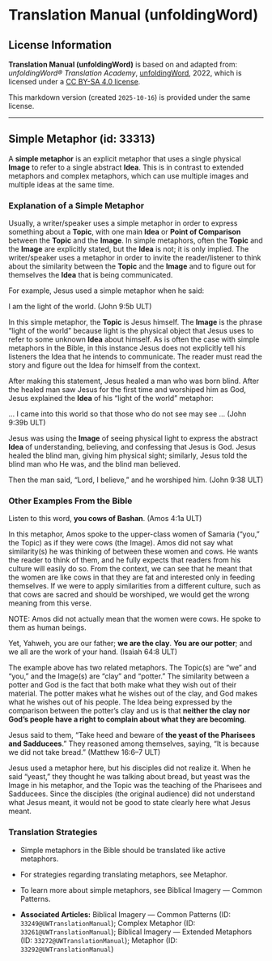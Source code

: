 # Translation Manual (unfoldingWord)

## License Information

**Translation Manual (unfoldingWord)** is based on and adapted from: _unfoldingWord® Translation Academy_, [unfoldingWord](https://unfoldingword.org/utw), 2022, which is licensed under a [CC BY-SA 4.0 license](https://creativecommons.org/licenses/by-sa/4.0/legalcode.en).

This markdown version (created `2025-10-16`) is provided under the same license.



--------------------------------

## Simple Metaphor (id: 33313)

A **simple metaphor** is an explicit metaphor that uses a single physical **Image** to refer to a single abstract **Idea**. This is in contrast to extended metaphors and complex metaphors, which can use multiple images and multiple ideas at the same time.

### Explanation of a Simple Metaphor

Usually, a writer/speaker uses a simple metaphor in order to express something about a **Topic**, with one main **Idea** or **Point of Comparison** between the **Topic** and the **Image**. In simple metaphors, often the **Topic** and the **Image** are explicitly stated, but the **Idea** is not; it is only implied. The writer/speaker uses a metaphor in order to invite the reader/listener to think about the similarity between the **Topic** and the **Image** and to figure out for themselves the **Idea** that is being communicated.

For example, Jesus used a simple metaphor when he said:

I am the light of the world. (John 9:5b ULT)

In this simple metaphor, the **Topic** is Jesus himself. The **Image** is the phrase “light of the world” because light is the physical object that Jesus uses to refer to some unknown **Idea** about himself. As is often the case with simple metaphors in the Bible, in this instance Jesus does not explicitly tell his listeners the Idea that he intends to communicate. The reader must read the story and figure out the Idea for himself from the context.

After making this statement, Jesus healed a man who was born blind. After the healed man saw Jesus for the first time and worshiped him as God, Jesus explained the **Idea** of his “light of the world” metaphor:

… I came into this world so that those who do not see may see … (John 9:39b ULT)

Jesus was using the **Image** of seeing physical light to express the abstract **Idea** of understanding, believing, and confessing that Jesus is God. Jesus healed the blind man, giving him physical sight; similarly, Jesus told the blind man who He was, and the blind man believed.

Then the man said, “Lord, I believe,” and he worshiped him. (John 9:38 ULT)

### Other Examples From the Bible

Listen to this word, **you cows of Bashan**. (Amos 4:1a ULT)

In this metaphor, Amos spoke to the upper\-class women of Samaria (“you,” the Topic) as if they were cows (the Image). Amos did not say what similarity(s) he was thinking of between these women and cows. He wants the reader to think of them, and he fully expects that readers from his culture will easily do so. From the context, we can see that he meant that the women are like cows in that they are fat and interested only in feeding themselves. If we were to apply similarities from a different culture, such as that cows are sacred and should be worshiped, we would get the wrong meaning from this verse.

NOTE: Amos did not actually mean that the women were cows. He spoke to them as human beings.

Yet, Yahweh, you are our father; **we are the clay**. **You are our potter**; and we all are the work of your hand. (Isaiah 64:8 ULT)

The example above has two related metaphors. The Topic(s) are “we” and “you,” and the Image(s) are “clay” and “potter.” The similarity between a potter and God is the fact that both make what they wish out of their material. The potter makes what he wishes out of the clay, and God makes what he wishes out of his people. The Idea being expressed by the comparison between the potter’s clay and us is that **neither the clay nor God’s people have a right to complain about what they are becoming**.

Jesus said to them, “Take heed and beware of **the yeast of the Pharisees and Sadducees**.” They reasoned among themselves, saying, “It is because we did not take bread.” (Matthew 16:6–7 ULT)

Jesus used a metaphor here, but his disciples did not realize it. When he said “yeast,” they thought he was talking about bread, but yeast was the Image in his metaphor, and the Topic was the teaching of the Pharisees and Sadducees. Since the disciples (the original audience) did not understand what Jesus meant, it would not be good to state clearly here what Jesus meant.

### Translation Strategies

* Simple metaphors in the Bible should be translated like active metaphors.
* For strategies regarding translating metaphors, see Metaphor.
* To learn more about simple metaphors, see Biblical Imagery — Common Patterns.

* **Associated Articles:** Biblical Imagery — Common Patterns (ID: `33249@UWTranslationManual`); Complex Metaphor (ID: `33261@UWTranslationManual`); Biblical Imagery — Extended Metaphors (ID: `33272@UWTranslationManual`); Metaphor (ID: `33292@UWTranslationManual`)

